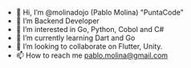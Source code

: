 - 👋 Hi, I’m @molinadojo (Pablo Molina) "PuntaCode"
- 👀 I’m Backend Developer
- 👀 I’m interested in Go, Python, Cobol and C#
- 🌱 I’m currently learning Dart and Go     
- 💞️ I’m looking to collaborate on Flutter, Unity.  
- 📫 How to reach me pablo.molina@gmail.com

<!---
molinadojo/molinadojo is a ✨ special ✨ repository because its `README.md` (this file) appears on your GitHub profile.
You can click the Preview link to take a look at your changes.
--->
